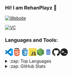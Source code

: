 ### Hi! I am RehanPlayz 👋

[![Website](https://img.shields.io/website?label=RehanPlayz&style=for-the-badge&url=https%3A%2F%2Frehanplayz.gq)](https://rehanplayz.gq)

[![VC](https://shields-io-visitor-counter.herokuapp.com/badge?page=RehanPlayz.RehanPlayz&label=VISITIORS&labelColor=000000&logo=GitHub&logoColor=FFFFFF&color=5865F2&style=for-the-badge)](#)

### Languages and Tools:

<img align="left" alt="Visual Studio Code" width="26px" src="https://raw.githubusercontent.com/github/explore/80688e429a7d4ef2fca1e82350fe8e3517d3494d/topics/visual-studio-code/visual-studio-code.png" />
<img align="left" alt="HTML5" width="26px" src="https://raw.githubusercontent.com/github/explore/80688e429a7d4ef2fca1e82350fe8e3517d3494d/topics/html/html.png" />
<img align="left" alt="CSS3" width="26px" src="https://raw.githubusercontent.com/github/explore/80688e429a7d4ef2fca1e82350fe8e3517d3494d/topics/css/css.png" />
<img align="left" alt="JavaScript" width="26px" src="https://raw.githubusercontent.com/github/explore/80688e429a7d4ef2fca1e82350fe8e3517d3494d/topics/javascript/javascript.png" />
<img align="left" alt="Node.js" width="26px" src="https://raw.githubusercontent.com/github/explore/80688e429a7d4ef2fca1e82350fe8e3517d3494d/topics/nodejs/nodejs.png" />
<img align="left" alt="SQL" width="26px" src="https://raw.githubusercontent.com/github/explore/80688e429a7d4ef2fca1e82350fe8e3517d3494d/topics/sql/sql.png" />
<img align="left" alt="GitHub" width="26px" src="https://raw.githubusercontent.com/github/explore/78df643247d429f6cc873026c0622819ad797942/topics/github/github.png" />
<img align="left" alt="Terminal" width="26px" src="https://raw.githubusercontent.com/github/explore/80688e429a7d4ef2fca1e82350fe8e3517d3494d/topics/terminal/terminal.png" />

<br />
<br />


<details>
  <summary>:zap: Top Languages</summary>
  
<!--START_SECTION:activity-->
[![Top Langs](https://github-readme-stats.vercel.app/api/top-langs/?username=LellisV2&layout=compact&theme=tokyonight)](https://lellis.xyz)
<!--END_SECTION:activity-->

</details>

<details>
  <summary>:zap: GitHub Stats</summary>

  <img align="left" alt="LellisV2 Github Stats" src="https://github-readme-stats.vercel.app/api?username=LellisV2&show_icons=true&theme=tokyonight" />

</details>

